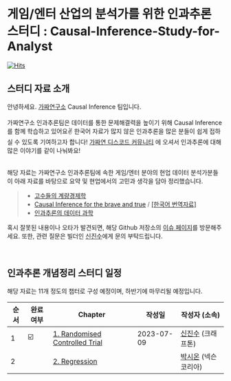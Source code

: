 # 게임/엔터 산업의 분석가를 위한 인과추론 스터디 : Causal-Inference-Study-for-Analyst

[![Hits](https://hits.seeyoufarm.com/api/count/incr/badge.svg?url=https%3A%2F%2Fgithub.com%2FCausalInferenceLab%2FGamifying-Causal-Inference-with-Game&count_bg=%2379C83D&title_bg=%23555555&icon=&icon_color=%23E7E7E7&title=hits&edge_flat=false)](https://hits.seeyoufarm.com)

## 스터디 자료 소개

안녕하세요. [가짜연구소](https://pseudo-lab.com/) Causal Inference 팀입니다.   
<br> 
가짜연구소 인과추론팀은 데이터를 통한 문제해결력을 높이기 위해 Causal Inference를 함께 학습하고 있어요✌️ 한국어 자료가 많지 않은 인과추론을 많은 분들이 쉽게 접하실 수 있도록 기여하고자 합니다! [가짜연 디스코드 커뮤니티](https://discord.gg/HeHbFAvmSZ) 에 오셔서 인과추론에 대해 많은 이야기를 같이 나눠봐요!

<br>
해당 자료는 가짜연구소 인과추론팀에 속한 게임/엔터 분야의 현업 데이터 분석가분들이 아래 자료를 바탕으로 요약 및 현업에서의 고민과 생각을 담아 정리했습니다.

> - [고수들의 계량경제학](https://product.kyobobook.co.kr/detail/S000001059425)
> - [Causal Inference for the brave and true](https://matheusfacure.github.io/python-causality-handbook/landing-page.html) / [[한국어 번역자료]](https://github.com/CausalInferenceLab/Causal-Inference-with-Python)
> - [인과추론의 데이터 과학](https://sites.google.com/view/causal-inference2022)

혹시 잘못된 내용이나 오타가 발견되면, 해당 Github 저장소의 [이슈 페이지](https://github.com/CausalInferenceLab/Causal-Inference-Study-for-Analyst)를 방문해주세요. 또한, 관련 질문은 빌더인 [신진수](https://github.com/jsshin2022)에게 문의 부탁드립니다.

<br>

## 인과추론 개념정리 스터디 일정

해당 자료는 11개 정도의 챕터로 구성 예정이며, 하반기에 마무리될 예정입니다.

| 순서 | 완료여부 | Chapter | 작성일 | 작성자 (소속) |
| ------ | -- |----------- |------|------|
| 1 | ☑️ | [1. Randomised Controlled Trial]() | 2023-07-09 | [신진수](https://github.com/jsshin2022) (크래프톤) |
| 2 |  | [2. Regression]() |  | [박시온](https://github.com/rockgoat95) (넥슨코리아) |
<br>